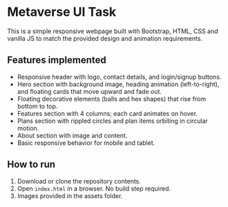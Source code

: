 # Metaverse UI Task

This is a simple responsive webpage built with Bootstrap, HTML, CSS and vanilla JS to match the provided design and animation requirements.

## Features implemented

- Responsive header with logo, contact details, and login/signup buttons.
- Hero section with background image, heading animation (left-to-right), and floating cards that move upward and fade out.
- Floating decorative elements (balls and hex shapes) that rise from bottom to top.
- Features section with 4 columns; each card animates on hover.
- Plans section with rippled circles and plan items orbiting in circular motion.
- About section with image and content.
- Basic responsive behavior for mobile and tablet.

## How to run

1. Download or clone the repository contents.
2. Open `index.html` in a browser. No build step required.
3. Images provided in the assets folder.

